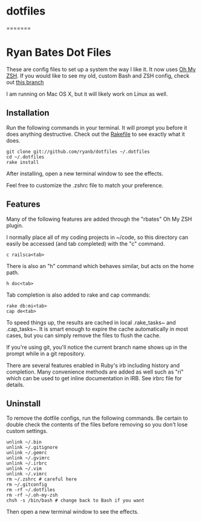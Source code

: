 dotfiles
========
=======
# Ryan Bates Dot Files

These are config files to set up a system the way I like it. It now uses [Oh My ZSH](https://github.com/robbyrussell/oh-my-zsh). If you would like to see my old, custom Bash and ZSH config, check out [this branch](https://github.com/ryanb/dotfiles/tree/custom-bash-zsh)

I am running on Mac OS X, but it will likely work on Linux as well.


## Installation

Run the following commands in your terminal. It will prompt you before it does anything destructive. Check out the [Rakefile](https://github.com/ryanb/dotfiles/blob/custom-bash-zsh/Rakefile) to see exactly what it does.

```terminal
git clone git://github.com/ryanb/dotfiles ~/.dotfiles
cd ~/.dotfiles
rake install
```

After installing, open a new terminal window to see the effects.

Feel free to customize the .zshrc file to match your preference.


## Features

Many of the following features are added through the "rbates" Oh My ZSH plugin.

I normally place all of my coding projects in ~/code, so this directory can easily be accessed (and tab completed) with the "c" command.

```terminal
c railsca<tab>
```

There is also an "h" command which behaves similar, but acts on the home path.

```terminal
h doc<tab>
```

Tab completion is also added to rake and cap commands:

```
rake db:mi<tab>
cap de<tab>
```

To speed things up, the results are cached in local .rake_tasks~ and .cap_tasks~. It is smart enough to expire the cache automatically in most cases, but you can simply remove the files to flush the cache.

If you're using git, you'll notice the current branch name shows up in the prompt while in a git repository.

There are several features enabled in Ruby's irb including history and completion. Many convenience methods are added as well such as "ri" which can be used to get inline documentation in IRB. See irbrc file for details.


## Uninstall

To remove the dotfile configs, run the following commands. Be certain to double check the contents of the files before removing so you don't lose custom settings.

```
unlink ~/.bin
unlink ~/.gitignore
unlink ~/.gemrc
unlink ~/.gvimrc
unlink ~/.irbrc
unlink ~/.vim
unlink ~/.vimrc
rm ~/.zshrc # careful here
rm ~/.gitconfig
rm -rf ~/.dotfiles
rm -rf ~/.oh-my-zsh
chsh -s /bin/bash # change back to Bash if you want
```

Then open a new terminal window to see the effects.

